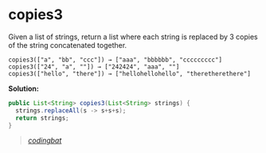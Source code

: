 # copies3

Given a list of strings, return a list where each string is replaced by 3 copies of the string concatenated together.

```
copies3(["a", "bb", "ccc"]) → ["aaa", "bbbbbb", "ccccccccc"]
copies3(["24", "a", ""]) → ["242424", "aaa", ""]
copies3(["hello", "there"]) → ["hellohellohello", "theretherethere"]
```

**Solution:**

```java
public List<String> copies3(List<String> strings) {
  strings.replaceAll(s -> s+s+s);
  return strings;
}
```

> _[codingbat](https://codingbat.com/prob/p181634)_